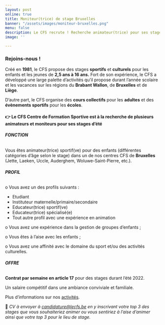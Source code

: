 ```yaml
---
layout: post
online: true
title: Moniteur(trice) de stage Bruxelles
banner: "/assets/images/moniteur-bruxelles.png"
menu: false
description: Le CFS recrute ! Recherche animateur(trice) pour ses stages
image: ''

---
```

### **Rejoins-nous !**

Créé en **1981**, le CFS propose des stages **sportifs** et **culturels** pour les enfants et les jeunes de **2,5 ans à 16 ans.** Fort de son expérience, le CFS a développé une large palette d’activités qu’il propose durant l’année scolaire et les vacances sur les régions du **Brabant Wallon**, de **Bruxelles** et de **Liège**.

D’autre part, le CFS organise des **cours collectifs** pour les **adultes** et des **évènements sportifs** pour les **écoles**.

#### **👉 Le CFS Centre de Formation Sportive est à la recherche de plusieurs animateurs et moniteurs pour ses stages d’été**

###### **FONCTION**

Vous êtes animateur(trice) sportif(ve) pour des enfants (différentes catégories d’âge selon le stage) dans un de nos centres CFS de **Bruxelles** (Jette, Laeken, Uccle, Auderghem, Woluwe-Saint-Pierre, etc.).

###### **PROFIL**

o Vous avez un des profils suivants :

* Etudiant
* Instituteur maternelle/primaire/secondaire
* Educateur(trice) sportif(ve)
* Educateur(trice) spécialisé(e)
* Tout autre profil avec une expérience en animation

o Vous avez une expérience dans la gestion de groupes d’enfants ;

o Vous êtes à l’aise avec les enfants ;

o Vous avez une affinité avec le domaine du sport et/ou des activités culturelles.

###### **OFFRE**

**Contrat par semaine en article 17** pour des stages durant l’été 2022.

Un salaire compétitif dans une ambiance conviviale et familiale.

Plus d’informations sur nos [activités](https://www12.iclub.be/myiclub3_CFS_register.asp?ClubID=559&LG=FR&Categorie=4&Groupe=2&Province=Bruxelles).

📩 _CV à envoyer à_ [_candidature@lecfs.be_](mailto:candidature@lecfs.be) _en y inscrivant votre top 3 des stages que vous souhaiteriez animer ou vous sentiriez à l’aise d’animer ainsi que votre top 3 pour le lieu de stage._